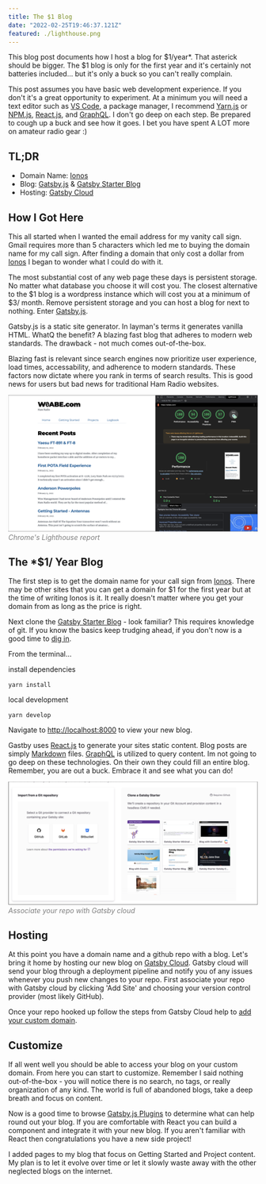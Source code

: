 ```yaml
---
title: The $1 Blog
date: "2022-02-25T19:46:37.121Z"
featured: ./lighthouse.png
---
```


This blog post documents how I host a blog for $1/year*. That asterick should be bigger. The $1 blog is only for the first year and it's certainly not batteries included... but it's only a buck so you can't really complain.

This post assumes you have basic web development experience. If you don't it's a great opportunity to experiment. At a minimum you will need a text editor such as [VS Code](https://code.visualstudio.com/), a package manager, I recommend [Yarn.js](https://yarnpkg.com/) or [NPM.js](https://www.npmjs.com/), [React.js](https://reactjs.org/), and [GraphQL](https://graphql.org/). I don't go deep on each step. Be prepared to cough up a buck and see how it goes. I bet you have spent A LOT more on amateur radio gear :)

## TL;DR
- Domain Name: [Ionos](https://www.ionos.com/)
- Blog: [Gatsby.js](https://www.gatsbyjs.com/) & [Gatsby Starter Blog](https://www.gatsbyjs.com/starters/gatsbyjs/gatsby-starter-blog)
- Hosting: [Gatsby Cloud](https://www.gatsbyjs.com/products/cloud/)


## How I Got Here
This all started when I wanted the email address for my vanity call sign. Gmail requires more than 5 characters which led me to buying the domain name for my call sign. After finding a domain that only cost a dollar from [Ionos](https://www.ionos.com/) I began to wonder what I could do with it.

The most substantial cost of any web page these days is persistent storage. No matter what database you choose it will cost you. The closest alternative to the $1 blog is a wordpress instance which will cost you at a minimum of $3/ month. Remove persistent storage and you can host a blog for next to nothing. Enter [Gatsby.js](https://www.gatsbyjs.com/).

Gatsby.js is a static site generator. In layman's terms it generates vanilla HTML. WhatQ the benefit? A blazing fast blog that adheres to modern web standards. The drawback - not much comes out-of-the-box. 

Blazing fast is relevant since search engines now prioritize user experience, load times, accessability, and adherence to modern standards. These factors now dictate where you rank in terms of search results. This is good news for users but bad news for traditional Ham Radio websites.

![Fast!](./lighthouse.png)
<span style="color:gray">*Chrome's Lighthouse report*</span>

## The *$1/ Year Blog

The first step is to get the domain name for your call sign from [Ionos](https://www.ionos.com/). There may be other sites that you can get a domain for $1 for the first year but at the time of writing Ionos is it. It really doesn't matter where you get your domain from as long as the price is right.

Next clone the [Gatsby Starter Blog](https://www.gatsbyjs.com/starters/gatsbyjs/gatsby-starter-blog) - look familiar? This requires knowledge of git. If you know the basics keep trudging ahead, if you don't now is a good time to [dig in](https://www.freecodecamp.org/news/learn-the-basics-of-git-in-under-10-minutes-da548267cc91/).

From the terminal...

install dependencies
    
    yarn install

local development 
    
    yarn develop

Navigate to [http://localhost:8000](http://localhost:8000) to view your new blog.

Gastby uses [React.js](https://reactjs.org/) to generate your sites static content. Blog posts are simply [Markdown](https://en.wikipedia.org/wiki/Markdown) files. [GraphQL](https://graphql.org/) is utilized to query content. Im not going to go deep on these technologies. On their own they could fill an entire blog. Remember, you are out a buck. Embrace it and see what you can do!

![Fast!](./gatsby.png)
<span style="color:gray">*Associate your repo with Gatsby cloud*</span>

## Hosting
At this point you have a domain name and a github repo with a blog. Let's bring it home by hosting our new blog on [Gatsby Cloud](https://www.gatsbyjs.com/products/cloud/). Gatsby cloud will send your blog through a deployment pipeline and notify you of any issues whenever you push new changes to your repo. First associate your repo with Gatsby cloud by clicking 'Add Site' and choosing your version control provider (most likely GitHub).

Once your repo hooked up follow the steps from Gatsby Cloud help to [add your custom domain](https://support.gatsbyjs.com/hc/en-us/articles/360063469873-Adding-a-Custom-Domain).

## Customize
If all went well you should be able to access your blog on your custom domain. From here you can start to customize. Remember I said nothing out-of-the-box - you will notice there is no search, no tags, or really organization of any kind. The world is full of abandoned blogs, take a deep breath and focus on content.

Now is a good time to browse [Gatsby.js Plugins](https://www.gatsbyjs.com/plugins) to determine what can help round out your blog. If you are comfortable with React you can build a component and integrate it with your new blog. If you aren't familiar with React then congratulations you have a new side project! 

I added pages to my blog that focus on Getting Started and Project content. My plan is to let it evolve over time or let it slowly waste away with the other neglected blogs on the internet. 